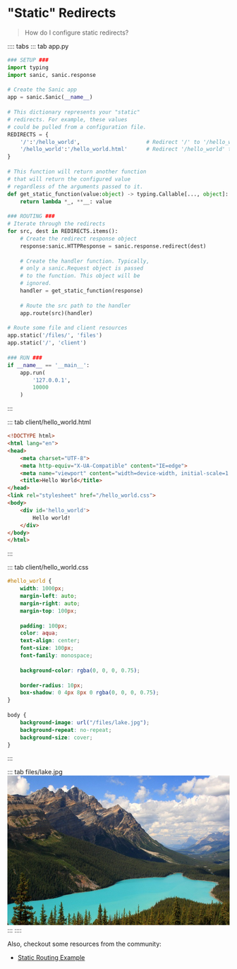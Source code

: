 # "Static" Redirects

> How do I configure static redirects?

:::: tabs
::: tab app.py
```python
### SETUP ###
import typing
import sanic, sanic.response

# Create the Sanic app
app = sanic.Sanic(__name__)

# This dictionary represents your "static"
# redirects. For example, these values
# could be pulled from a configuration file.
REDIRECTS = {
    '/':'/hello_world',                     # Redirect '/' to '/hello_world'
    '/hello_world':'/hello_world.html'      # Redirect '/hello_world' to 'hello_world.html'
}

# This function will return another function
# that will return the configured value
# regardless of the arguments passed to it.
def get_static_function(value:object) -> typing.Callable[..., object]:
    return lambda *_, **__: value

### ROUTING ###
# Iterate through the redirects
for src, dest in REDIRECTS.items():                            
    # Create the redirect response object         
    response:sanic.HTTPResponse = sanic.response.redirect(dest)

    # Create the handler function. Typically,
    # only a sanic.Request object is passed
    # to the function. This object will be 
    # ignored.
    handler = get_static_function(response)

    # Route the src path to the handler
    app.route(src)(handler)

# Route some file and client resources
app.static('/files/', 'files')
app.static('/', 'client')

### RUN ###
if __name__ == '__main__':
    app.run(
        '127.0.0.1',
        10000
    )
```
:::

::: tab client/hello_world.html
```html
<!DOCTYPE html>
<html lang="en">
<head>
    <meta charset="UTF-8">
    <meta http-equiv="X-UA-Compatible" content="IE=edge">
    <meta name="viewport" content="width=device-width, initial-scale=1.0">
    <title>Hello World</title>
</head>
<link rel="stylesheet" href="/hello_world.css">
<body>
    <div id='hello_world'>
        Hello world!
    </div>
</body>
</html>
```
:::

::: tab client/hello_world.css
```css
#hello_world {
    width: 1000px;
    margin-left: auto;
    margin-right: auto;
    margin-top: 100px;

    padding: 100px;
    color: aqua;
    text-align: center;
    font-size: 100px;
    font-family: monospace;

    background-color: rgba(0, 0, 0, 0.75);

    border-radius: 10px;
    box-shadow: 0 4px 8px 0 rgba(0, 0, 0, 0.75);
}

body {
    background-image: url("/files/lake.jpg");
    background-repeat: no-repeat;
    background-size: cover;
}
```
:::

::: tab files/lake.jpg
![](./assets/images/lake.jpg)
:::
::::

Also, checkout some resources from the community:

- [Static Routing Example](https://github.com/Perzan/sanic-static-routing-example)
